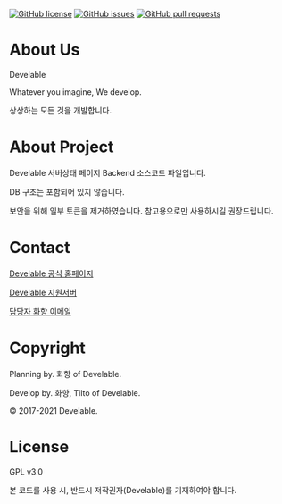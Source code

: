 [![GitHub license](https://img.shields.io/github/license/develable/status.develable.xyz-backend?style=for-the-badge)](https://github.com/develable/status.develable.xyz-backend) [![GitHub issues](https://img.shields.io/github/issues/develable/status.develable.xyz-backend?style=for-the-badge)](https://github.com/develable/status.develable.xyz-backend/issues) [![GitHub pull requests](https://img.shields.io/github/issues-pr/develable/status.develable.xyz-backend?style=for-the-badge)](https://github.com/develable/status.develable.xyz-backend/pulls)

# About Us

Develable

Whatever you imagine, We develop.

상상하는 모든 것을 개발합니다.

# About Project

Develable 서버상태 페이지 Backend 소스코드 파일입니다.

DB 구조는 포함되어 있지 않습니다.

보안을 위해 일부 토큰을 제거하였습니다. 참고용으로만 사용하시길 권장드립니다.

# Contact

[Develable 공식 홈페이지](https://develable.xyz)

[Develable 지원서버](https://invite.gg/Develable)

[담당자 화향 이메일](mailto:me@hwahyang.space)

# Copyright

Planning by. 화향 of Develable.

Develop by. 화향, Tilto of Develable.

© 2017-2021 Develable.

# License

GPL v3.0

본 코드를 사용 시, 반드시 저작권자(Develable)를 기재하여야 합니다.
